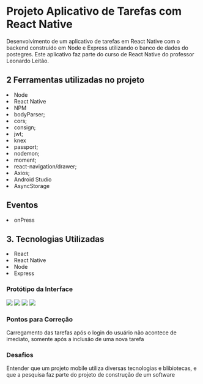 <h1> Projeto Aplicativo de Tarefas com React Native </h1>

<p> 
  Desenvolvimento de um aplicativo de tarefas em React Native com o backend construído em Node e Express utilizando o banco de dados do postegres. Este aplicativo faz parte do curso de React Native do professor Leonardo Leitão.
</p>

<h2> 2 Ferramentas utilizadas no projeto </h2>

  <li>Node</li>
  <li>React Native</li>
  <li>NPM</li>
  <li>bodyParser;</li>
  <li>cors;</li>
  <li>consign;</li>
  <li>jwt;</li>
  <li>knex</li>
  <li>passport;</li>
  <li>nodemon;</li>
  <li>moment;</li>
  <li>react-navigation/drawer;</li>
  <li>Axios;</li>
  <li>Android Studio</li>
  <li>AsyncStorage</li>

<h2> Eventos </h2>

<li> onPress </li>

<h2>3. Tecnologias Utilizadas </h2>

  <li>React</li>
  <li>React Native</li>
  <li>Node</li>
  <li>Express</li>
  

<h3>Protótipo da Interface</h3>

  <img  src='./images/Tela-de-Cadastro.png'>
  <img  src='./images/Tela-de-Login.png'>
  <img  src='./images/Tela-de-Calendário.png'>
  <img  src='./images/Tela-de-Lista-das-Tarefas.png'>

<h3>Pontos para Correção</h3>

  <p>Carregamento das tarefas após o login do usuário não acontece de imediato, somente após a inclusão de uma nova tarefa</p>

<h3>Desafios</h3>

  <p>Entender que um projeto mobile utiliza diversas tecnologias e blibiotecas, e que a pesquisa faz parte do projeto de construção de um software</p>

